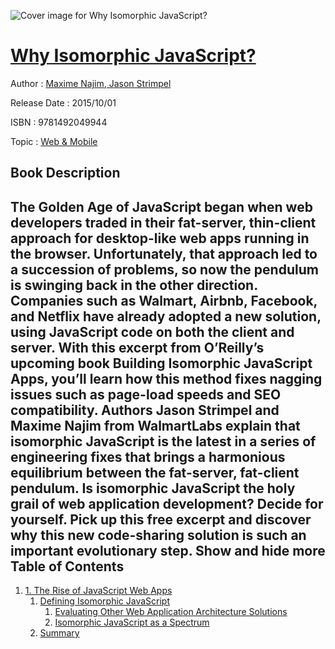 ![Cover image for Why Isomorphic JavaScript?](https://imgdetail.ebookreading.net/cover/cover/web_mobile/EB9781492049944.jpg)

[Why Isomorphic JavaScript?](https://ebookreading.net/view/book/Why+Isomorphic+JavaScript%3F-EB9781492049944_1.html "Why Isomorphic JavaScript?")
====================================================================================================================

Author : [Maxime Najim](https://ebookreading.net/search/author/Maxime+Najim),[ Jason Strimpel](https://ebookreading.net/search/author/+Jason+Strimpel)

Release Date : 2015/10/01

ISBN : 9781492049944

Topic : [Web & Mobile](https://ebookreading.net/search/category/web-mobile)

Book Description
-----------------

 The Golden Age of JavaScript began when web developers traded in their fat-server, thin-client approach for desktop-like web apps running in the browser. Unfortunately, that approach led to a succession of problems, so now the pendulum is swinging back in the other direction. Companies such as Walmart, Airbnb, Facebook, and Netflix have already adopted a new solution, using JavaScript code on both the client and server.
With this excerpt from O’Reilly’s upcoming book Building Isomorphic JavaScript Apps, you’ll learn how this method fixes nagging issues such as page-load speeds and SEO compatibility. Authors Jason Strimpel and Maxime Najim from WalmartLabs explain that isomorphic JavaScript is the latest in a series of engineering fixes that brings a harmonious equilibrium between the fat-server, fat-client pendulum.
Is isomorphic JavaScript the holy grail of web application development? Decide for yourself. Pick up this free excerpt and discover why this new code-sharing solution is such an important evolutionary step.
        Show and hide more                
Table of Contents
-----------------

1. [1. The Rise of JavaScript Web Apps](https://ebookreading.net/view/book/Why+Isomorphic+JavaScript%3F-EB9781492049944_5.html#idm140118865669680)
    1. [Defining Isomorphic JavaScript](https://ebookreading.net/view/book/Why+Isomorphic+JavaScript%3F-EB9781492049944_5.html#idm140118865467488)
        1. [Evaluating Other Web Application Architecture Solutions](https://ebookreading.net/view/book/Why+Isomorphic+JavaScript%3F-EB9781492049944_5.html#idm140118865459216)
        1. [Isomorphic JavaScript as a Spectrum](https://ebookreading.net/view/book/Why+Isomorphic+JavaScript%3F-EB9781492049944_5.html#idm140118865380144)
    1. [Summary](https://ebookreading.net/view/book/Why+Isomorphic+JavaScript%3F-EB9781492049944_5.html#idm140118865468656)
